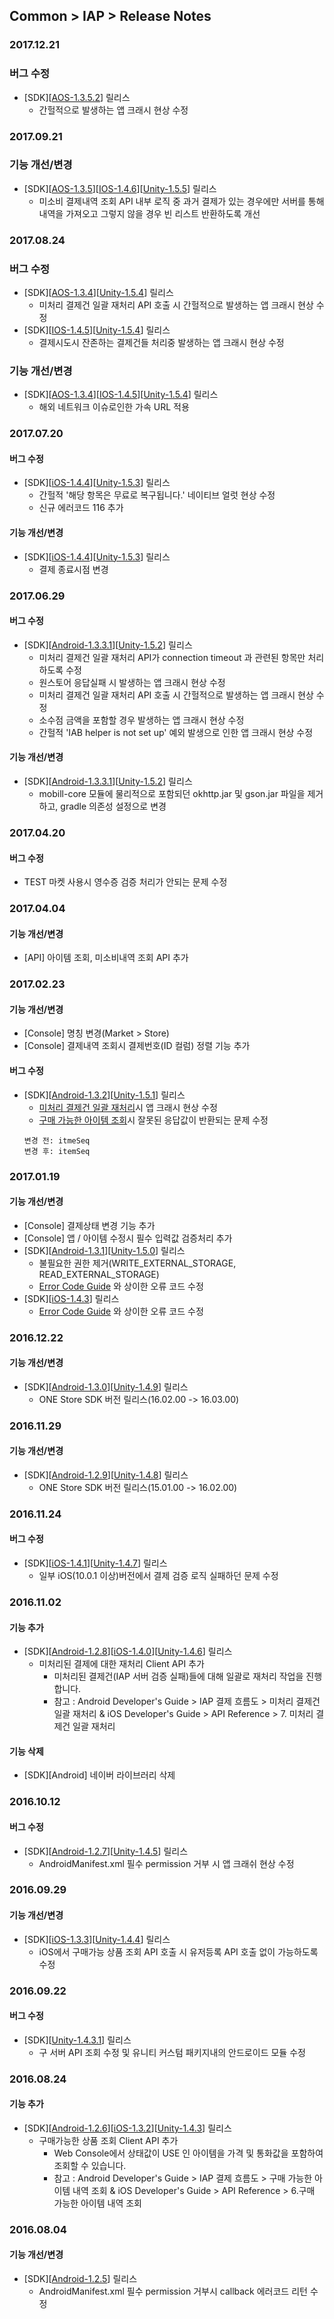 ## Common > IAP > Release Notes

### 2017.12.21

### 버그 수정

* [SDK][[AOS-1.3.5.2](/Download/#common-iap)] 릴리스
    * 간헐적으로 발생하는 앱 크래시 현상 수정

### 2017.09.21

### 기능 개선/변경

* [SDK][[AOS-1.3.5](/Download/#common-iap)][[IOS-1.4.6](/Download/#common-iap)][[Unity-1.5.5](/Download/#common-iap)] 릴리스
    * 미소비 결제내역 조회 API 내부 로직 중 과거 결제가 있는 경우에만 서버를 통해 내역을 가져오고 그렇지 않을 경우 빈 리스트 반환하도록 개선

### 2017.08.24

### 버그 수정

* [SDK][[AOS-1.3.4](/Download/#common-iap)][[Unity-1.5.4](/Download/#common-iap)] 릴리스
    * 미처리 결제건 일괄 재처리 API 호출 시 간헐적으로 발생하는 앱 크래시 현상 수정
* [SDK][[IOS-1.4.5](/Download/#common-iap)][[Unity-1.5.4](/Download/#common-iap)] 릴리스
    * 결제시도시 잔존하는 결제건들 처리중 발생하는 앱 크래시 현상 수정 

### 기능 개선/변경

* [SDK][[AOS-1.3.4](/Download/#common-iap)][[IOS-1.4.5](/Download/#common-iap)][[Unity-1.5.4](/Download/#common-iap)] 릴리스
    * 해외 네트워크 이슈로인한 가속 URL 적용

### 2017.07.20

#### 버그 수정

* [SDK][[iOS-1.4.4](/Download/#common-iap)][[Unity-1.5.3](/Download/#common-iap)] 릴리스
    * 간헐적 '해당 항목은 무료로 복구됩니다.' 네이티브 얼럿 현상 수정
    * 신규 에러코드 116 추가

#### 기능 개선/변경

* [SDK][[iOS-1.4.4](/Download/#common-iap)][[Unity-1.5.3](/Download/#common-iap)] 릴리스
    * 결제 종료시점 변경

### 2017.06.29

#### 버그 수정

* [SDK][[Android-1.3.3.1](/Download/#common-iap)][[Unity-1.5.2](/Download/#common-iap)] 릴리스
    * 미처리 결제건 일괄 재처리 API가 connection timeout 과 관련된 항목만 처리하도록 수정
    * 원스토어 응답실패 시 발생하는 앱 크래시 현상 수정
    * 미처리 결제건 일괄 재처리 API 호출 시 간헐적으로 발생하는 앱 크래시 현상 수정
    * 소수점 금액을 포함할 경우 발생하는 앱 크래시 현상 수정
    * 간헐적 'IAB helper is not set up' 예외 발생으로 인한 앱 크래시 현상 수정

#### 기능 개선/변경

* [SDK][[Android-1.3.3.1](/Download/#common-iap)][[Unity-1.5.2](/Download/#common-iap)] 릴리스
    * mobill-core 모듈에 물리적으로 포함되던 okhttp.jar 및 gson.jar 파일을 제거하고, gradle 의존성 설정으로 변경

### 2017.04.20

#### 버그 수정
* TEST 마켓 사용시 영수증 검증 처리가 안되는 문제 수정

### 2017.04.04

#### 기능 개선/변경

* [API] 아이템 조회, 미소비내역 조회 API 추가


### 2017.02.23

#### 기능 개선/변경

* [Console] 명칭 변경(Market > Store)
* [Console] 결제내역 조회시 결제번호(ID 컬럼)  정렬 기능 추가

#### 버그 수정
* [SDK][[Android-1.3.2](/Download/#common-iap)][[Unity-1.5.1](/Download/#common-iap)] 릴리스
    * [미처리 결제건 일괄 재처리](/Common/IAP/ja/Android%20Developer%60s%20Guide/#_9)시 앱 크래시 현상 수정
    * [구매 가능한 아이템 조회](/Common/IAP/ja/Android%20Developer%60s%20Guide/#_5)시 잘못된 응답값이 반환되는 문제 수정
	```
	변경 전: itmeSeq
	변경 후: itemSeq
	```

### 2017.01.19

#### 기능 개선/변경

* [Console] 결제상태 변경 기능 추가
* [Console] 앱 / 아이템 수정시 필수 입력값 검증처리 추가
* [SDK][[Android-1.3.1](/Download/#common-iap)][[Unity-1.5.0](/Download/#common-iap)] 릴리스
    * 불필요한 권한 제거(WRITE_EXTERNAL_STORAGE, READ_EXTERNAL_STORAGE)
    * <a href="/ko/Common/IAP/ja/Error%20Code/" target="_blank">Error Code Guide</a> 와 상이한 오류 코드 수정
* [SDK][[iOS-1.4.3](/Download/#common-iap)] 릴리스
    * <a href="/ko/Common/IAP/ja/Error%20Code/" target="_blank">Error Code Guide</a> 와 상이한 오류 코드 수정

### 2016.12.22

#### 기능 개선/변경

* [SDK][[Android-1.3.0](/Download/#common-iap)][[Unity-1.4.9](/Download/#common-iap)] 릴리스
    * ONE Store SDK 버전 릴리스(16.02.00 -> 16.03.00)


### 2016.11.29

#### 기능 개선/변경

* [SDK][[Android-1.2.9](/Download/#common-iap)][[Unity-1.4.8](/Download/#common-iap)] 릴리스
    * ONE Store SDK 버전 릴리스(15.01.00 -> 16.02.00)

### 2016.11.24

#### 버그 수정

* [SDK][[iOS-1.4.1](/Download/#common-iap)][[Unity-1.4.7](/Download/#common-iap)] 릴리스
    * 일부 iOS(10.0.1 이상)버전에서 결제 검증 로직 실패하던 문제 수정


### 2016.11.02

#### 기능 추가

* [SDK][[Android-1.2.8](/Download/#common-iap)][[iOS-1.4.0](/Download/#common-iap)][[Unity-1.4.6](/Download/#common-iap)] 릴리스
    * 미처리된 결제에 대한 재처리 Client API 추가
        * 미처리된 결제건(IAP 서버 검증 실패)들에 대해 일괄로 재처리 작업을 진행합니다.
        * 참고 : Android Developer's Guide > IAP 결제 흐름도 > 미처리 결제건 일괄 재처리 & iOS Developer's Guide > API Reference > 7. 미처리 결제건 일괄 재처리

#### 기능 삭제

* [SDK][Android] 네이버 라이브러리 삭제

### 2016.10.12

#### 버그 수정

* [SDK][[Android-1.2.7](/Download/#common-iap)][[Unity-1.4.5](/Download/#common-iap)] 릴리스
    * AndroidManifest.xml 필수 permission 거부 시 앱 크래쉬 현상 수정

### 2016.09.29

#### 기능 개선/변경

* [SDK][[iOS-1.3.3](/Download/#common-iap)][[Unity-1.4.4](/Download/#common-iap)] 릴리스
    * iOS에서 구매가능 상품 조회 API 호출 시 유저등록 API 호출 없이 가능하도록 수정

### 2016.09.22

#### 버그 수정

* [SDK][[Unity-1.4.3.1](/Download/#common-iap)] 릴리스
    * 구 서버 API 조회 수정 및 유니티 커스텀 패키지내의 안드로이드 모듈 수정

### 2016.08.24

#### 기능 추가

* [SDK][[Android-1.2.6](/Download/#common-iap)][[iOS-1.3.2](/Download/#common-iap)][[Unity-1.4.3](/Download/#common-iap)] 릴리스
    * 구매가능한 상품 조회 Client API 추가
        * Web Console에서 상태값이 USE 인 아이템을 가격 및 통화값을 포함하여 조회할 수 있습니다.
        * 참고 : Android Developer's Guide > IAP 결제 흐름도 > 구매 가능한 아이템 내역 조회 & iOS Developer's Guide > API Reference > 6.구매 가능한 아이템 내역 조회


### 2016.08.04

#### 기능 개선/변경

* [SDK][[Android-1.2.5](/Download/#common-iap)] 릴리스
    * AndroidManifest.xml 필수 permission 거부시 callback 에러코드 리턴 수정
